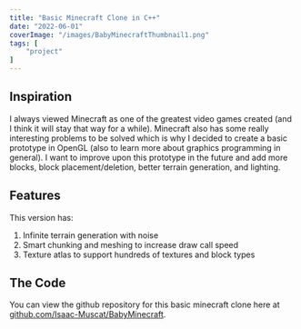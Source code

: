 ```yaml
---
title: "Basic Minecraft Clone in C++"
date: "2022-06-01"
coverImage: "/images/BabyMinecraftThumbnail1.png"
tags: [
	"project"
]
---
```


## Inspiration
I always viewed Minecraft as one of the greatest video games created (and I think it will stay that way for a while). Minecraft also has some really interesting problems to be solved which is why I decided to create a basic prototype in OpenGL (also to learn more about graphics programming in general). I want to improve upon this prototype in the future and add more blocks, block placement/deletion, better terrain generation, and lighting.

## Features
This version has:
1. Infinite terrain generation with noise
2. Smart chunking and meshing to increase draw call speed
3. Texture atlas to support hundreds of textures and block types

## The Code
You can view the github repository for this basic minecraft clone here at [github.com/Isaac-Muscat/BabyMinecraft](https://github.com/Isaac-Muscat/BabyMinecraft).